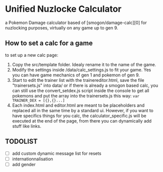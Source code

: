 # Unified Nuzlocke Calculator

a Pokemon Damage calculator based of [smogon/damage-calc][0] for nuzlocking purposes, 
virtually on any game up to gen 9.

## How to set a calc for a game
to set up a new calc page:
1. Copy the src/template folder.
Idealy rename it to the name of the game.
2. Modify the settings inside /data/calc_settings.js to fit your game.
Yes you can have game mechanics of gen 1 and pokemon of gen 9.
3. Start to edit the trainer list with the trainereditor.html, save the file "trainersets.js" into data/ or if there is already a smogon based calc, you can still use the convert_setdex.js script inside the console to get all pokemons and put the array into the trainersets.js this way: ```var TRAINER_DEX = [{},{}...]```
4. Each index.html and editor.html are meant to be placeholders and replaced all in the same time by a standard ui. However, if you want to have specifics things for you calc, the calculator_specific.js will be executed at the end of the page, from there you can dynamically add stuff like links.


## TODOLIST
- [ ] add custom dynamic message list for resets
- [ ] internationnalisation
- [ ] add gender